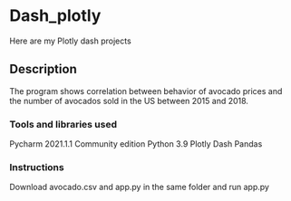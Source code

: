 # Dash_plotly
Here are my Plotly dash projects

## Description
The program shows correlation between behavior of avocado prices and the number of avocados sold in the US between 2015 and 2018.

### Tools and libraries used
Pycharm 2021.1.1 Community edition
Python 3.9
Plotly Dash
Pandas

### Instructions
Download avocado.csv and app.py in the same folder and run app.py
